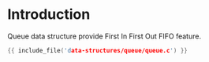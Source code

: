 # Introduction

Queue data structure provide First In First Out FIFO feature.

```c
{{ include_file('data-structures/queue/queue.c') }}
```
